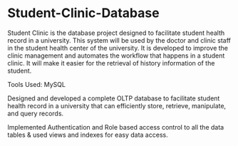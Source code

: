 # Student-Clinic-Database
Student Clinic is the database project designed to facilitate student health record in a university. This system will be used by the doctor and clinic staff in the student health center of the university. It is developed to improve the clinic management and automates the workflow that happens in a student clinic. It will make it easier for the retrieval of history information of the student.

Tools Used: MySQL

Designed and developed a complete OLTP database to facilitate student health record in a university that can efficiently store, retrieve, manipulate, and query records.

Implemented Authentication and Role based access control to all the data tables & used views and indexes for easy data access.
